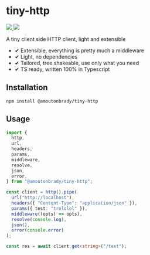 # tiny-http

<p>
    <a href="https://bundlephobia.com/result?p=@amoutonbrady/tiny-http">
      <img src="https://badgen.net/bundlephobia/min/@amoutonbrady/tiny-http" />
    </a>
    <a href="https://www.pika.dev/npm/@amoutonbrady/tiny-http">
      <img src="https://badgen.net/npm/v/@amoutonbrady/tiny-http" />
    </a>
</p>

A tiny client side HTTP client, light and extensible

- ✔ Extensible, everything is pretty much a middleware
- ✔ Light, no dependencies
- ✔ Tailored, tree shakeable, use only what you need
- ✔ TS ready, written 100% in Typescript

## Installation

`npm install @amoutonbrady/tiny-http`

## Usage

```ts
import {
  http,
  url,
  headers,
  params,
  middleware,
  resolve,
  json,
  error,
} from "@amoutonbrady/tiny-http";

const client = http().pipe(
  url("http://localhost"),
  headers({ "Content-Type": "application/json" }),
  params({ test: "trololol" }),
  middleware((opts) => opts),
  resolve(console.log),
  json(),
  error(console.error)
);

const res = await client.get<string>("/test");
```

